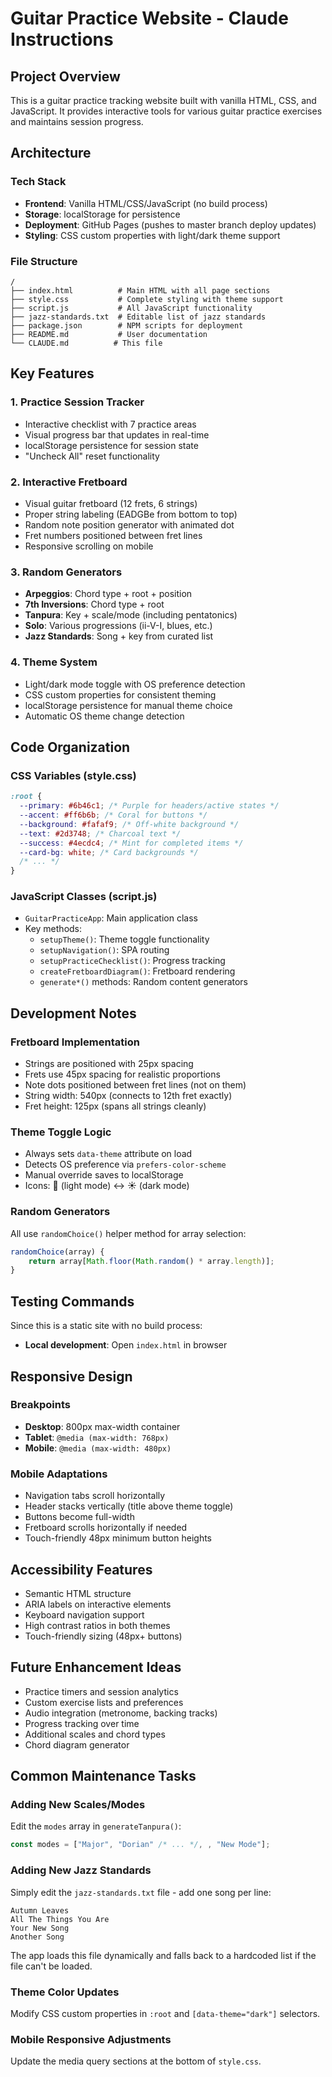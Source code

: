 # Guitar Practice Website - Claude Instructions

## Project Overview

This is a guitar practice tracking website built with vanilla HTML, CSS, and JavaScript. It provides interactive tools for various guitar practice exercises and maintains session progress.

## Architecture

### Tech Stack

- **Frontend**: Vanilla HTML/CSS/JavaScript (no build process)
- **Storage**: localStorage for persistence
- **Deployment**: GitHub Pages (pushes to master branch deploy updates)
- **Styling**: CSS custom properties with light/dark theme support

### File Structure

```
/
├── index.html          # Main HTML with all page sections
├── style.css           # Complete styling with theme support
├── script.js           # All JavaScript functionality
├── jazz-standards.txt  # Editable list of jazz standards
├── package.json        # NPM scripts for deployment
├── README.md           # User documentation
└── CLAUDE.md          # This file
```

## Key Features

### 1. Practice Session Tracker

- Interactive checklist with 7 practice areas
- Visual progress bar that updates in real-time
- localStorage persistence for session state
- "Uncheck All" reset functionality

### 2. Interactive Fretboard

- Visual guitar fretboard (12 frets, 6 strings)
- Proper string labeling (EADGBe from bottom to top)
- Random note position generator with animated dot
- Fret numbers positioned between fret lines
- Responsive scrolling on mobile

### 3. Random Generators

- **Arpeggios**: Chord type + root + position
- **7th Inversions**: Chord type + root
- **Tanpura**: Key + scale/mode (including pentatonics)
- **Solo**: Various progressions (ii-V-I, blues, etc.)
- **Jazz Standards**: Song + key from curated list

### 4. Theme System

- Light/dark mode toggle with OS preference detection
- CSS custom properties for consistent theming
- localStorage persistence for manual theme choice
- Automatic OS theme change detection

## Code Organization

### CSS Variables (style.css)

```css
:root {
  --primary: #6b46c1; /* Purple for headers/active states */
  --accent: #ff6b6b; /* Coral for buttons */
  --background: #fafaf9; /* Off-white background */
  --text: #2d3748; /* Charcoal text */
  --success: #4ecdc4; /* Mint for completed items */
  --card-bg: white; /* Card backgrounds */
  /* ... */
}
```

### JavaScript Classes (script.js)

- `GuitarPracticeApp`: Main application class
- Key methods:
  - `setupTheme()`: Theme toggle functionality
  - `setupNavigation()`: SPA routing
  - `setupPracticeChecklist()`: Progress tracking
  - `createFretboardDiagram()`: Fretboard rendering
  - `generate*()` methods: Random content generators

## Development Notes

### Fretboard Implementation

- Strings are positioned with 25px spacing
- Frets use 45px spacing for realistic proportions
- Note dots positioned between fret lines (not on them)
- String width: 540px (connects to 12th fret exactly)
- Fret height: 125px (spans all strings cleanly)

### Theme Toggle Logic

- Always sets `data-theme` attribute on load
- Detects OS preference via `prefers-color-scheme`
- Manual override saves to localStorage
- Icons: 🌙 (light mode) ↔ ☀️ (dark mode)

### Random Generators

All use `randomChoice()` helper method for array selection:

```javascript
randomChoice(array) {
    return array[Math.floor(Math.random() * array.length)];
}
```

## Testing Commands

Since this is a static site with no build process:

- **Local development**: Open `index.html` in browser

## Responsive Design

### Breakpoints

- **Desktop**: 800px max-width container
- **Tablet**: `@media (max-width: 768px)`
- **Mobile**: `@media (max-width: 480px)`

### Mobile Adaptations

- Navigation tabs scroll horizontally
- Header stacks vertically (title above theme toggle)
- Buttons become full-width
- Fretboard scrolls horizontally if needed
- Touch-friendly 48px minimum button heights

## Accessibility Features

- Semantic HTML structure
- ARIA labels on interactive elements
- Keyboard navigation support
- High contrast ratios in both themes
- Touch-friendly sizing (48px+ buttons)

## Future Enhancement Ideas

- Practice timers and session analytics
- Custom exercise lists and preferences
- Audio integration (metronome, backing tracks)
- Progress tracking over time
- Additional scales and chord types
- Chord diagram generator

## Common Maintenance Tasks

### Adding New Scales/Modes

Edit the `modes` array in `generateTanpura()`:

```javascript
const modes = ["Major", "Dorian" /* ... */, , "New Mode"];
```

### Adding New Jazz Standards

Simply edit the `jazz-standards.txt` file - add one song per line:

```
Autumn Leaves
All The Things You Are
Your New Song
Another Song
```

The app loads this file dynamically and falls back to a hardcoded list if the file can't be loaded.

### Theme Color Updates

Modify CSS custom properties in `:root` and `[data-theme="dark"]` selectors.

### Mobile Responsive Adjustments

Update the media query sections at the bottom of `style.css`.
